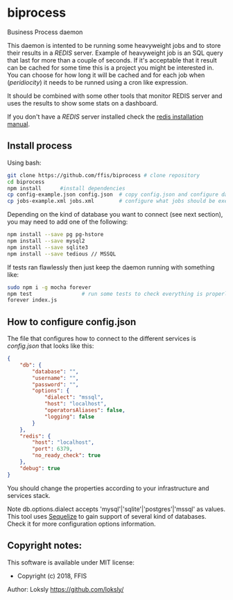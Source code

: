 # biprocess
Business Process daemon


This daemon is intented to be running some heavyweight jobs and to store their
results in a _REDIS_ server. Example of heavyweight job is an SQL query that last
for more than a couple of seconds. If it's acceptable that it result can be cached
for some time this is a project you might be interested in. You can choose for how
long it will be cached and for each job when (_peridiocity_) it needs to be runned
using a cron like expression.

It should be combined with some other tools that monitor REDIS server and uses
the results to show some stats on a dashboard.

If you don't have a _REDIS_ server installed check the [redis installation manual](./redis.md).

## Install process

Using bash:

```bash
git clone https://github.com/ffis/biprocess # clone repository
cd biprocess
npm install 	 #install dependencies
cp config-example.json config.json 	# copy config.json and configure database and redis connection parameters
cp jobs-example.xml jobs.xml 		# configure what jobs should be executed and their peridiocity

```

Depending on the kind of database you want to connect (see next section), you may need to add one of the following:

```bash
npm install --save pg pg-hstore
npm install --save mysql2
npm install --save sqlite3
npm install --save tedious // MSSQL
```

If tests ran flawlessly then just keep the daemon running with something like:

```bash
sudo npm i -g mocha forever
npm test 				# run some tests to check everything is properly configured
forever index.js
```



## How to configure config.json

The file that configures how to connect to the different services is _config.json_ that looks like this:

```json
{
	"db": {
		"database": "",
		"username": "",
		"password": "",
		"options": {
			"dialect": "mssql",
			"host": "localhost",
			"operatorsAliases": false,
			"logging": false
		}
	},
	"redis": {
		"host": "localhost",
		"port": 6379,
		"no_ready_check": true
	},
	"debug": true
}

```

You should change the properties according to your infrastructure and services stack.

Note db.options.dialect accepts 'mysql'|'sqlite'|'postgres'|'mssql' as values.
This tool uses [Sequelize](http://docs.sequelizejs.com/) to gain support of several kind of databases.
Check it for more configuration options information.


## Copyright notes:

This software is available under MIT license:
* Copyright (c) 2018, FFIS
 
 Author: Loksly https://github.com/loksly/